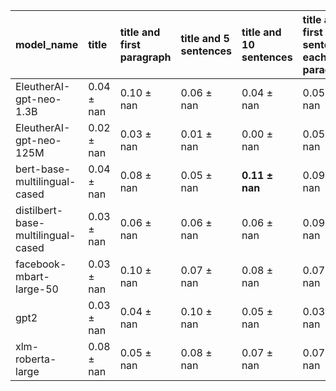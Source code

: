 | model_name                         | title          | title and first paragraph   | title and 5 sentences   | title and 10 sentences   | title and first sentence each paragraph   | raw text       |
|:-----------------------------------|:---------------|:----------------------------|:------------------------|:-------------------------|:------------------------------------------|:---------------|
| EleutherAI-gpt-neo-1.3B            | 0.04 $\pm$ nan | 0.10 $\pm$ nan              | 0.06 $\pm$ nan          | 0.04 $\pm$ nan           | 0.05 $\pm$ nan                            | 0              |
| EleutherAI-gpt-neo-125M            | 0.02 $\pm$ nan | 0.03 $\pm$ nan              | 0.01 $\pm$ nan          | 0.00 $\pm$ nan           | 0.05 $\pm$ nan                            | 0.09 $\pm$ nan |
| bert-base-multilingual-cased       | 0.04 $\pm$ nan | 0.08 $\pm$ nan              | 0.05 $\pm$ nan          | **0.11 $\pm$ nan**       | 0.09 $\pm$ nan                            | 0.10 $\pm$ nan |
| distilbert-base-multilingual-cased | 0.03 $\pm$ nan | 0.06 $\pm$ nan              | 0.06 $\pm$ nan          | 0.06 $\pm$ nan           | 0.09 $\pm$ nan                            | 0.08 $\pm$ nan |
| facebook-mbart-large-50            | 0.03 $\pm$ nan | 0.10 $\pm$ nan              | 0.07 $\pm$ nan          | 0.08 $\pm$ nan           | 0.07 $\pm$ nan                            | 0.10 $\pm$ nan |
| gpt2                               | 0.03 $\pm$ nan | 0.04 $\pm$ nan              | 0.10 $\pm$ nan          | 0.05 $\pm$ nan           | 0.03 $\pm$ nan                            | 0.06 $\pm$ nan |
| xlm-roberta-large                  | 0.08 $\pm$ nan | 0.05 $\pm$ nan              | 0.08 $\pm$ nan          | 0.07 $\pm$ nan           | 0.07 $\pm$ nan                            | 0.07 $\pm$ nan |